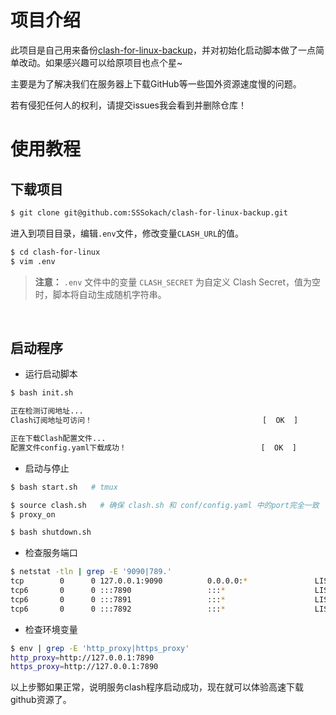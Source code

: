 # 项目介绍

此项目是自己用来备份[clash-for-linux-backup](https://github.com/Elegycloud/clash-for-linux-backup)，并对初始化启动脚本做了一点简单改动。如果感兴趣可以给原项目也点个星~


主要是为了解决我们在服务器上下载GitHub等一些国外资源速度慢的问题。

若有侵犯任何人的权利，请提交issues我会看到并删除仓库！

# 使用教程

## 下载项目



```bash
$ git clone git@github.com:SSSokach/clash-for-linux-backup.git
```

进入到项目目录，编辑`.env`文件，修改变量`CLASH_URL`的值。

```bash
$ cd clash-for-linux
$ vim .env
```

> **注意：** `.env` 文件中的变量 `CLASH_SECRET` 为自定义 Clash Secret，值为空时，脚本将自动生成随机字符串。

<br>

## 启动程序

- 运行启动脚本

```bash
$ bash init.sh

正在检测订阅地址...
Clash订阅地址可访问！                                      [  OK  ]

正在下载Clash配置文件...
配置文件config.yaml下载成功！                              [  OK  ]
```

- 启动与停止
```bash
$ bash start.sh   # tmux

$ source clash.sh   # 确保 clash.sh 和 conf/config.yaml 中的port完全一致
$ proxy_on

$ bash shutdown.sh
```

- 检查服务端口

```bash
$ netstat -tln | grep -E '9090|789.'
tcp        0      0 127.0.0.1:9090          0.0.0.0:*               LISTEN     
tcp6       0      0 :::7890                 :::*                    LISTEN     
tcp6       0      0 :::7891                 :::*                    LISTEN     
tcp6       0      0 :::7892                 :::*                    LISTEN
```

- 检查环境变量

```bash
$ env | grep -E 'http_proxy|https_proxy'
http_proxy=http://127.0.0.1:7890
https_proxy=http://127.0.0.1:7890
```

以上步鄹如果正常，说明服务clash程序启动成功，现在就可以体验高速下载github资源了。
